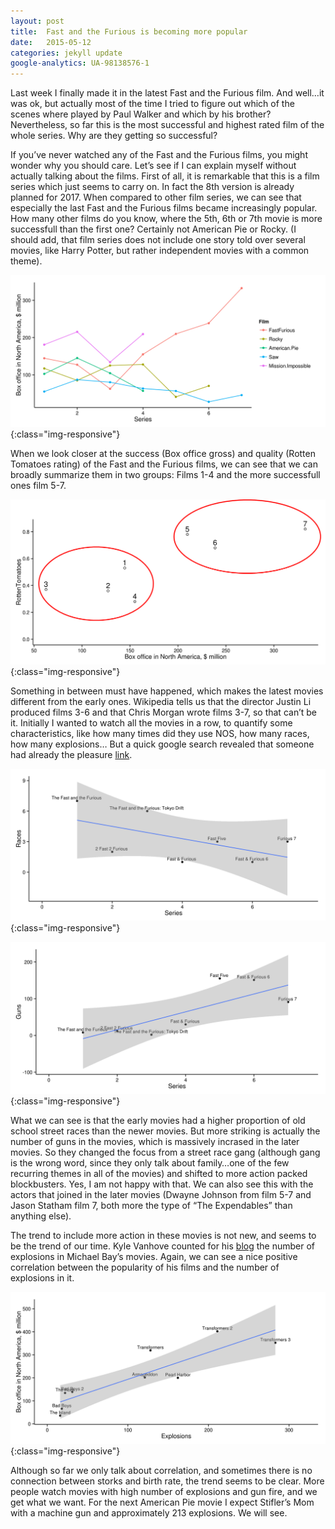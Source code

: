 ```yaml
---
layout: post
title:  Fast and the Furious is becoming more popular
date:   2015-05-12
categories: jekyll update
google-analytics: UA-98138576-1
---
```

Last week I finally made it in the latest Fast and the Furious film. And well…it was ok, but actually most of the time I tried to figure out which of the scenes where played by Paul Walker and which by his brother? Nevertheless, so far this is the most successful and highest rated film of the whole series. Why are they getting so successful?


If you’ve never watched any of the Fast and the Furious films, you might wonder why you should care. Let’s see if I can explain myself without actually talking about the films.
First of all, it is remarkable that this is a film series which just seems to carry on. In fact the 8th version is already planned for 2017. When compared to other film series, we can see that especially the last Fast and the Furious films became increasingly popular. How many other films do you know, where the 5th, 6th or 7th movie is more successfull than the first one? Certainly not American Pie or Rocky.
(I should add, that film series does not include one story told over several movies, like Harry Potter, but rather independent movies with a common theme).

![film_series](/assets/fast_furious/film_series.png){:class="img-responsive"}

When we look closer at the success (Box office gross) and quality (Rotten Tomatoes rating) of the Fast and the Furious films, we can see that we can broadly summarize them in two groups: Films 1-4 and the more successfull ones film 5-7.

![ff_gross](/assets/fast_furious/ff_gross_tomatoes_2.png){:class="img-responsive"}

Something in between must have happened, which makes the latest movies different from the early ones. Wikipedia tells us that the director Justin Li produced films 3-6 and that Chris Morgan wrote films 3-7, so that can’t be it.
Initially I wanted to watch all the movies in a row, to quantify some characteristics, like how many times did they use NOS, how many races, how many explosions… But a quick google search revealed that someone had already the pleasure [link][ff_explosions].

![ff_races](/assets/fast_furious/FF_series_races.png){:class="img-responsive"}

![ff_guns](/assets/fast_furious/FF_series_guns.png){:class="img-responsive"}

What we can see is that the early movies had a higher proportion of old school street races than the newer movies. But more striking is actually the number of guns in the movies, which is massively incrased in the later movies.
So they changed the focus from a street race gang (although gang is the wrong word, since they only talk about family…one of the few recurring themes in all of the movies) and shifted to more action packed blockbusters. Yes, I am not happy with that. We can also see this with the actors that joined in the later movies (Dwayne Johnson from film 5-7 and Jason Statham film 7, both more the type of “The Expendables” than anything else).

The trend to include more action in these movies is not new, and seems to be the trend of our time. Kyle Vanhove counted for his [blog][kyles_blog] the number of explosions in Michael Bay’s movies. Again, we can see a nice positive correlation between the popularity of his films and the number of explosions in it.

![michael_bay](/assets/fast_furious/michel_bay.png){:class="img-responsive"}

Although so far we only talk about correlation, and sometimes there is no connection between storks and birth rate, the trend seems to be clear. More people watch movies with high number of explosions and gun fire, and we get what we want. For the next American Pie movie I expect Stifler’s Mom with a machine gun and approximately 213 explosions. We will see.

[ff_explosions]: https://www.wired.com/2015/04/fast-furious-census/
[kyles_blog]: http://kgbacs.blogspot.nl/2011/08/someone-counted-every-explosion-in.html]
